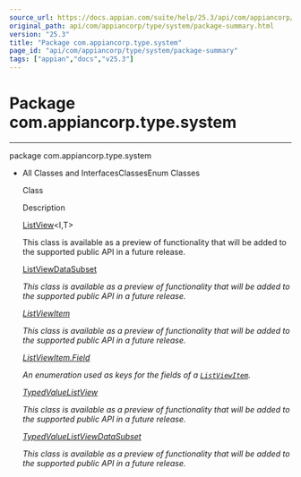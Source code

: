 ```yaml
---
source_url: https://docs.appian.com/suite/help/25.3/api/com/appiancorp/type/system/package-summary.html
original_path: api/com/appiancorp/type/system/package-summary.html
version: "25.3"
title: "Package com.appiancorp.type.system"
page_id: "api/com/appiancorp/type/system/package-summary"
tags: ["appian","docs","v25.3"]
---
```



# Package com.appiancorp.type.system

* * *

package com.appiancorp.type.system

-   All Classes and InterfacesClassesEnum Classes

    Class

    Description

    [ListView](ListView.html "class in com.appiancorp.type.system")<I,T>

    This class is available as a preview of functionality that will be added to the supported public API in a future release.

    [ListViewDataSubset](ListViewDataSubset.html "class in com.appiancorp.type.system")<I>

    This class is available as a preview of functionality that will be added to the supported public API in a future release.

    [ListViewItem](ListViewItem.html "class in com.appiancorp.type.system")

    This class is available as a preview of functionality that will be added to the supported public API in a future release.

    [ListViewItem.Field](ListViewItem.Field.html "enum class in com.appiancorp.type.system")

    An enumeration used as keys for the fields of a [`ListViewItem`](ListViewItem.html "class in com.appiancorp.type.system").

    [TypedValueListView](TypedValueListView.html "class in com.appiancorp.type.system")

    This class is available as a preview of functionality that will be added to the supported public API in a future release.

    [TypedValueListViewDataSubset](TypedValueListViewDataSubset.html "class in com.appiancorp.type.system")

    This class is available as a preview of functionality that will be added to the supported public API in a future release.